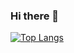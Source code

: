 ### Hi there 👋
[![Top Langs](https://github-readme-stats.vercel.app/api/top-langs/?username=lampsbr&langs_count=10&layout=compact&exclude_repo=okta-developer-docs,sensorapi,listacli,cakephp)](https://github.com/anuraghazra/github-readme-stats)
<!--
**lampsbr/lampsbr** is a ✨ _special_ ✨ repository because its `README.md` (this file) appears on your GitHub profile.

Here are some ideas to get you started:

- 🔭 I’m currently working on ...
- 🌱 I’m currently learning ...
- 👯 I’m looking to collaborate on ...
- 🤔 I’m looking for help with ...
- 💬 Ask me about ...
- 📫 How to reach me: ...
- 😄 Pronouns: ...
- ⚡ Fun fact: ...
-->
